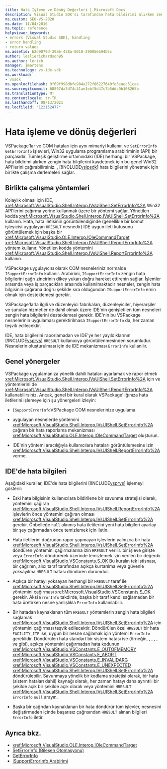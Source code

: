 ```yaml
---
title: Hata İşleme ve Dönüş Değerleri | Microsoft Docs
description: Visual Studio SDK'sı tarafından hata bildirimi alırken zengin hata bilgilerini kaydetmek için birlikte çalışma derlemelerini nasıl sağladığını öğrenin.
ms.custom: SEO-VS-2020
ms.date: 11/04/2016
ms.topic: reference
helpviewer_keywords:
- errors [Visual Studio SDK], handling
- error handling
- return values
ms.assetid: b2d9079d-39a6-438a-8010-290056694b5c
author: leslierichardson95
ms.author: lerich
manager: jmartens
ms.technology: vs-ide-sdk
ms.workload:
- vssdk
ms.openlocfilehash: 9f69f998dbfe984a272f86227640fe5eaec51cae
ms.sourcegitcommit: 68897da7d74c31ae1ebf5d47c7b5ddc9b108265b
ms.translationtype: MT
ms.contentlocale: tr-TR
ms.lasthandoff: 08/13/2021
ms.locfileid: "122152477"
---
```

# <a name="error-handling-and-return-values"></a>Hata işleme ve dönüş değerleri
VSPackage'lar ve COM hataları için aynı mimariyi kullanır. ve `SetErrorInfo` `GetErrorInfo` işlevleri, Win32 uygulama programlama arabiriminin (API) bir parçasıdır. Tümleşik geliştirme ortamındaki (IDE) herhangi bir VSPackage, hata bildirimi alırken zengin hata bilgilerini kaydetmek için bu genel Win32 API'lerini çağırabilirsiniz. , [!INCLUDE[vsipsdk](../extensibility/includes/vsipsdk_md.md)] hata bilgilerini yönetmek için birlikte çalışma derlemeleri sağlar.

## <a name="interop-methods"></a>Birlikte çalışma yöntemleri
 Kolaylık olması için IDE, <xref:Microsoft.VisualStudio.Shell.Interop.IVsUIShell.SetErrorInfo%2A> Win32 API'lerini çağırma yerine kullanmak üzere bir yöntemi sağlar. Yönetilen kodda <xref:Microsoft.VisualStudio.Shell.Interop.IVsUIShell.SetErrorInfo%2A> kullanın. Hata, hata iletisinin görüntülendiğinde (genellikle bir komut işleyicisi uygulayan `HRESULT` nesnedir) IDE uygun ileti kutusunu görüntülemek için başka bir <xref:Microsoft.VisualStudio.OLE.Interop.IOleCommandTarget> <xref:Microsoft.VisualStudio.Shell.Interop.IVsUIShell.ReportErrorInfo%2A> yöntem kullanır. Yönetilen kodda yöntemini <xref:Microsoft.VisualStudio.Shell.Interop.IVsUIShell.ReportErrorInfo%2A> kullanın.

 VSPackage uygulayıcısı olarak COM nesneleriniz normalde `ISupportErrorInfo` kullanır. Arabirimi, `ISupportErrorInfo` zengin hata bilgilerini çağrı zincirinin dikey yukarı doğru hareket ettirenin sağlar. İşlemler arasında veya iş parçacıkları arasında kullanılmaktadır nesneler, zengin hata bilgisinin çağırana doğru şekilde sıra olduğundan `ISupportErrorInfo` emin olmak için desteklemesi gerekir.

 VSPackage'larla ilgili ve düzenleyici fabrikaları, düzenleyiciler, hiyerarşiler ve sunulan hizmetler de dahil olmak üzere IDE'nin genişletilen tüm nesneleri zengin hata bilgilerini desteklemesi gerekir. IDE'nin bu VSPackage nesnelerinin uygulaması gerektirilmasa `ISupportErrorInfo` da, her zaman teşvik edilecektir.

 IDE, hata bilgilerini raporlamadan ve IDE'ye her yayıldıklarının [!INCLUDE[vsprvs](../code-quality/includes/vsprvs_md.md)] `HRESULT` kullanıcıya görüntülenmesinden sorumludur. Nesnelerin oluşturulması için de IDE mekanizması `ErrorInfo` kullanılır.

## <a name="general-guidelines"></a>Genel yönergeler
 VSPackage uygulamanıza yönelik dahili hataları ayarlamak ve rapor etmek <xref:Microsoft.VisualStudio.Shell.Interop.IVsUIShell.SetErrorInfo%2A> için ve yöntemlerini de <xref:Microsoft.VisualStudio.Shell.Interop.IVsUIShell.ReportErrorInfo%2A> kullanabilirsiniz. Ancak, genel bir kural olarak VSPackage'lığınıza hata iletilerini işlemeye için şu yönergeleri izleyin:

- `ISupportErrorInfo`VSPackage COM nesnelerinize uygulama.

- uygulayan nesnelerde yöntemini <xref:Microsoft.VisualStudio.Shell.Interop.IVsUIShell.SetErrorInfo%2A> çağıran bir hata raporlama mekanizması <xref:Microsoft.VisualStudio.OLE.Interop.IOleCommandTarget> oluşturun.

- IDE'nin yöntemi aracılığıyla kullanıcılara hataları görüntülemesine izin <xref:Microsoft.VisualStudio.Shell.Interop.IVsUIShell.ReportErrorInfo%2A> verme.

## <a name="error-information-in-the-ide"></a>IDE'de hata bilgileri
 Aşağıdaki kurallar, IDE'de hata bilgilerini [!INCLUDE[vsprvs](../code-quality/includes/vsprvs_md.md)] işlemeyi gösterir:

- Eski hata bilgisinin kullanıcılara bildirilene bir savunma stratejisi olarak, yöntemini çağıran <xref:Microsoft.VisualStudio.Shell.Interop.IVsUIShell.ReportErrorInfo%2A> işlevlerin önce yöntemini çağıran olması <xref:Microsoft.VisualStudio.Shell.Interop.IVsUIShell.SetErrorInfo%2A> gerekir. Önbelleğe `null` alınmış hata iletilerini yeni hata bilgileri ayarlay bir şey çağırmadan önce temizlemek için iletin.

- Hata iletilerini doğrudan rapor yapmayan işlevlerin yalnızca bir hata <xref:Microsoft.VisualStudio.Shell.Interop.IVsUIShell.SetErrorInfo%2A> döndüren yöntemini çağırmalarına izin `HRESULT` verilir. bir işleve girişte veya `ErrorInfo` döndürerek üzerinde temizlemek izin verilen bir değerdir. <xref:Microsoft.VisualStudio.VSConstants.S_OK> Bu kuralın tek istisnası, bir çağrının, alıcı taraf tarafından açıkça kurtarılma veya güvenle yoksayılma `HRESULT` hatası döndüren durumdur.

- Açıkça bir hatayı yoksayan herhangi bir `HRESULT` taraf ile <xref:Microsoft.VisualStudio.Shell.Interop.IVsUIShell.SetErrorInfo%2A> yöntemini çağırması <xref:Microsoft.VisualStudio.VSConstants.S_OK> gerekir. Aksi `ErrorInfo` takdirde, başka bir taraf kendi sağlamadan bir hata üretirken nesne yanlışlıkla `ErrorInfo` kullanılabilir.

- Bir hatadan kaynaklanan tüm `HRESULT` yöntemlerin zengin hata bilgileri sağlamak <xref:Microsoft.VisualStudio.Shell.Interop.IVsUIShell.SetErrorInfo%2A> için yöntemini çağırması teşvik edilecektir. Döndürülen özel `HRESULT` bir hata `FACILITY_ITF` ise, uygun bir nesne sağlamak için yöntemi `ErrorInfo` gereklidir. Döndürülen hata standart bir sistem hatası ise (örneğin, , , , , ve gibi), açıkça yöntemini çağırmadan hata kodunun <xref:Microsoft.VisualStudio.VSConstants.E_OUTOFMEMORY> <xref:Microsoft.VisualStudio.VSConstants.E_ABORT> <xref:Microsoft.VisualStudio.VSConstants.E_INVALIDARG> <xref:Microsoft.VisualStudio.VSConstants.E_UNEXPECTED> <xref:Microsoft.VisualStudio.Shell.Interop.IVsUIShell.SetErrorInfo%2A> döndürülebilir. Savunmaya yönelik bir kodlama stratejisi olarak, bir hata (sistem hataları dahil) kaynağı olarak, her zaman hatayı daha ayrıntılı bir şekilde açık bir şekilde açık olarak veya yöntemini `HRESULT` <xref:Microsoft.VisualStudio.Shell.Interop.IVsUIShell.SetErrorInfo%2A> `ErrorInfo` `null` arayın.

- Başka bir çağrıdan kaynaklanan bir hata döndürür tüm işlevler, nesnesini değiştirmeden içinde başarısız çağrısından `HRESULT` alınan bilgileri `ErrorInfo` iletir.

## <a name="see-also"></a>Ayrıca bkz.
- <xref:Microsoft.VisualStudio.OLE.Interop.IOleCommandTarget>
- [SetErrorInfo (Bileşen Otomasyonu)](/previous-versions/windows/desktop/api/oleauto/nf-oleauto-seterrorinfo)
- [GetErrorInfo](/previous-versions/windows/desktop/api/oleauto/nf-oleauto-geterrorinfo)
- [ISupportErrorInfo Arabirimi](/previous-versions/windows/desktop/api/oaidl/nn-oaidl-isupporterrorinfo)
